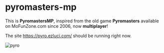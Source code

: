 # pyromasters-mp

This is **PyromastersMP**, inspired from the old game **Pyromasters** available on MoFunZone.com since 2006, now **multiplayer**!

The site https://pyro.ezluci.com/ should be running right now.

![pyro](https://github.com/user-attachments/assets/3d5ac35e-e107-4097-9dd4-3cb84d0b303a)
